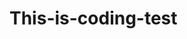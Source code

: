 # This-is-coding-test
     
  
   
 
   
    
        
           
                 
               
                
   
              
           
         
         
     
  
